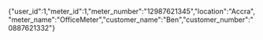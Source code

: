 {"user_id":1,"meter_id":1,"meter_number":"12987621345","location":"Accra","meter_name":"OfficeMeter","customer_name":"Ben","customer_number":"0887621332"}
